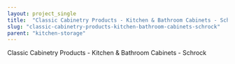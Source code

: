 ```yaml
---
layout: project_single
title:  "Classic Cabinetry Products - Kitchen & Bathroom Cabinets - Schrock"
slug: "classic-cabinetry-products-kitchen-bathroom-cabinets-schrock"
parent: "kitchen-storage"
---
```

Classic Cabinetry Products - Kitchen & Bathroom Cabinets - Schrock